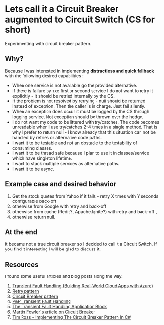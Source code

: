 # Lets call it a Circuit Breaker augmented to Circuit Switch (CS for short)
Experimenting with circuit breaker pattern.

## Why?
Because I was interested in implementing **distractless and quick fallback** with the following desired capabilities :

* When one service is not available go the provided alternative.
* If there is failure by тхе first or second service I do not want to retry it explicitly - it should be retried internally by the CS.
* If the problem is not resolved by retrying - null should be returned instead of exception. Then the caller is in charge. Just fail silently.
* When an exception does occur it must be logged by the CS through logging service. Not exception should be thrown over the hedge.
* I do not want my code to be littered with try/catches. The code becomes unreadable when I use try/catches 2-4 times in a single method. That is why I prefer to return null - I know already that this situation can not be handled by retries or alternative code paths.
* I want it to be testable and not an obstacle to the testability of consuming classes.
* I want it to be thread safe because I plan to use it in classes/service which have singleton lifetime.
* I want to stack multiple services as alternative paths.
* I want it to be async.

## Example case and desired behavior
1. Get the stock quotes from Yahoo if it fails - retry X times with Y seconds configurable back-off
3. otherwise from Google with retry and back-off
4. otherwise from cache (Redis?, Apache.Ignite?) with retry and back-off ,
5. otherwise return null.

## At the end
it became not a true circuit breaker so I decided to call it a Circuit Switch. If you find it interesting I will be glad to discuss it.

## Resources
I found some useful articles and blog posts along the way.

1. [Transient Fault Handling (Building Real-World Cloud Apps with Azure)](https://www.asp.net/aspnet/overview/developing-apps-with-windows-azure/building-real-world-cloud-apps-with-windows-azure/transient-fault-handling)
2. [Retry pattern](https://msdn.microsoft.com/en-us/library/dn589788.aspx)
3. [Circuit Breaker pattern](https://msdn.microsoft.com/en-us/library/dn589784.aspx)
4. [P&P Transient Fault Handling](https://www.asp.net/aspnet/overview/developing-apps-with-windows-azure/building-real-world-cloud-apps-with-windows-azure/transient-fault-handling)
5. [The Transient Fault Handling Application Block](https://msdn.microsoft.com/library/hh680934(v=pandp.50).aspx)
6. [Martin Fowler`s article on Circuit Breaker](https://martinfowler.com/bliki/CircuitBreaker.html)
7. [Tim Ross - Implementing The Circuit Breaker Pattern In C#](https://timross.wordpress.com/2008/02/10/implementing-the-circuit-breaker-pattern-in-c/)
